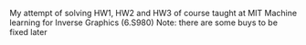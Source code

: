 My attempt of solving HW1, HW2 and HW3 of course taught at MIT Machine learning for Inverse Graphics (6.S980)
Note: there are some buys to be fixed later
